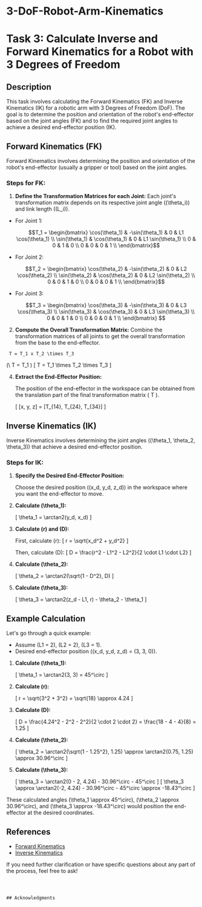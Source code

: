 # 3-DoF-Robot-Arm-Kinematics

# Task 3: Calculate Inverse and Forward Kinematics for a Robot with 3 Degrees of Freedom 

## Description
This task involves calculating the Forward Kinematics (FK) and Inverse Kinematics (IK) for a robotic arm with 3 Degrees of Freedom (DoF). The goal is to determine the position and orientation of the robot's end-effector based on the joint angles (FK) and to find the required joint angles to achieve a desired end-effector position (IK).

## Forward Kinematics (FK)

Forward Kinematics involves determining the position and orientation of the robot's end-effector (usually a gripper or tool) based on the joint angles.

### Steps for FK:

1. **Define the Transformation Matrices for each Joint:**
Each joint's transformation matrix depends on its respective joint angle (\(\theta_i\)) and link length (\(L_i\)).

*
   For Joint 1:
   ```math
   T_1 = \begin{bmatrix}
   \cos(\theta_1) & -\sin(\theta_1) & 0 & L1 \cos(\theta_1) \\
   \sin(\theta_1) & \cos(\theta_1) & 0 & L1 \sin(\theta_1) \\
   0 & 0 & 1 & 0 \\
   0 & 0 & 0 & 1 \\
   \end{bmatrix}
*
   For Joint 2:
   ```math
   T_2 = \begin{bmatrix}
   \cos(\theta_2) & -\sin(\theta_2) & 0 & L2 \cos(\theta_2) \\
   \sin(\theta_2) & \cos(\theta_2) & 0 & L2 \sin(\theta_2) \\
   0 & 0 & 1 & 0 \\
   0 & 0 & 0 & 1 \\
   \end{bmatrix}
*
   For Joint 3:
   ```math
   T_3 = \begin{bmatrix}
   \cos(\theta_3) & -\sin(\theta_3) & 0 & L3 \cos(\theta_3) \\
   \sin(\theta_3) & \cos(\theta_3) & 0 & L3 \sin(\theta_3) \\
   0 & 0 & 1 & 0 \\
   0 & 0 & 0 & 1 \\
   \end{bmatrix}

2. **Compute the Overall Transformation Matrix:**
Combine the transformation matrices of all joints to get the overall transformation from the base to the end-effector.
  ```
   T = T_1 x T_2 \times T_3
  ```

(\ T = T_1 ) 
   \[
   T = T_1 \times T_2 \times T_3
   \]

4. **Extract the End-Effector Position:**

   The position of the end-effector in the workspace can be obtained from the translation part of the final transformation matrix \( T \).

   \[
   [x, y, z] = [T_{14}, T_{24}, T_{34}]
   \]

## Inverse Kinematics (IK)

Inverse Kinematics involves determining the joint angles (\(\theta_1, \theta_2, \theta_3\)) that achieve a desired end-effector position.

### Steps for IK:

1. **Specify the Desired End-Effector Position:**

   Choose the desired position \((x_d, y_d, z_d)\) in the workspace where you want the end-effector to move.

2. **Calculate \(\theta_1\):**

   \[
   \theta_1 = \arctan2(y_d, x_d)
   \]

3. **Calculate \(r\) and \(D\):**

   First, calculate \(r\):
   \[
   r = \sqrt{x_d^2 + y_d^2}
   \]

   Then, calculate \(D\):
   \[
   D = \frac{r^2 - L1^2 - L2^2}{2 \cdot L1 \cdot L2}
   \]

4. **Calculate \(\theta_2\):**

   \[
   \theta_2 = \arctan2(\sqrt{1 - D^2}, D)
   \]

5. **Calculate \(\theta_3\):**

   \[
   \theta_3 = \arctan2(z_d - L1, r) - \theta_2 - \theta_1
   \]

## Example Calculation

Let's go through a quick example:

- Assume \(L1 = 2\), \(L2 = 2\), \(L3 = 1\).
- Desired end-effector position \((x_d, y_d, z_d) = (3, 3, 0)\).

1. **Calculate \(\theta_1\):**

   \[
   \theta_1 = \arctan2(3, 3) = 45^\circ
   \]

2. **Calculate \(r\):**

   \[
   r = \sqrt{3^2 + 3^2} = \sqrt{18} \approx 4.24
   \]

3. **Calculate \(D\):**

   \[
   D = \frac{4.24^2 - 2^2 - 2^2}{2 \cdot 2 \cdot 2} = \frac{18 - 4 - 4}{8} = 1.25
   \]

4. **Calculate \(\theta_2\):**

   \[
   \theta_2 = \arctan2(\sqrt{1 - 1.25^2}, 1.25) \approx \arctan2(0.75, 1.25) \approx 30.96^\circ
   \]

5. **Calculate \(\theta_3\):**

   \[
   \theta_3 = \arctan2(0 - 2, 4.24) - 30.96^\circ - 45^\circ
   \]
   \[
   \theta_3 \approx \arctan2(-2, 4.24) - 30.96^\circ - 45^\circ \approx -18.43^\circ
   \]

These calculated angles \(\theta_1 \approx 45^\circ\), \(\theta_2 \approx 30.96^\circ\), and \(\theta_3 \approx -18.43^\circ\) would position the end-effector at the desired coordinates.

## References

- [Forward Kinematics](https://en.wikipedia.org/wiki/Forward_kinematics)
- [Inverse Kinematics](https://en.wikipedia.org/wiki/Inverse_kinematics)

If you need further clarification or have specific questions about any part of the process, feel free to ask!
```



## Acknowledgments
